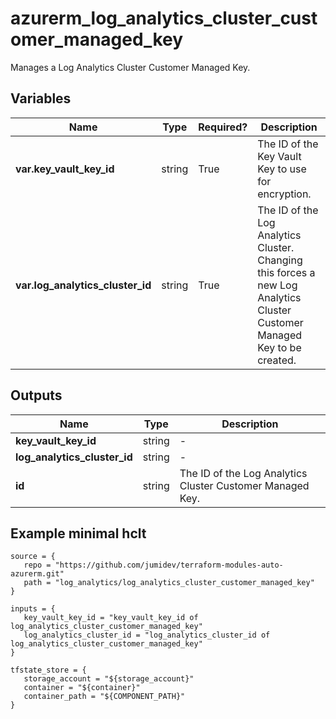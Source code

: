 # azurerm_log_analytics_cluster_customer_managed_key

Manages a Log Analytics Cluster Customer Managed Key.

## Variables

| Name | Type | Required? |  Description |
| ---- | ---- | --------- |  ----------- |
| **var.key_vault_key_id** | string | True | The ID of the Key Vault Key to use for encryption. | 
| **var.log_analytics_cluster_id** | string | True | The ID of the Log Analytics Cluster. Changing this forces a new Log Analytics Cluster Customer Managed Key to be created. | 



## Outputs

| Name | Type | Description |
| ---- | ---- | --------- | 
| **key_vault_key_id** | string  | - | 
| **log_analytics_cluster_id** | string  | - | 
| **id** | string  | The ID of the Log Analytics Cluster Customer Managed Key. | 

## Example minimal hclt

```hcl
source = {
   repo = "https://github.com/jumidev/terraform-modules-auto-azurerm.git" 
   path = "log_analytics/log_analytics_cluster_customer_managed_key" 
}

inputs = {
   key_vault_key_id = "key_vault_key_id of log_analytics_cluster_customer_managed_key" 
   log_analytics_cluster_id = "log_analytics_cluster_id of log_analytics_cluster_customer_managed_key" 
}

tfstate_store = {
   storage_account = "${storage_account}" 
   container = "${container}" 
   container_path = "${COMPONENT_PATH}" 
}


```